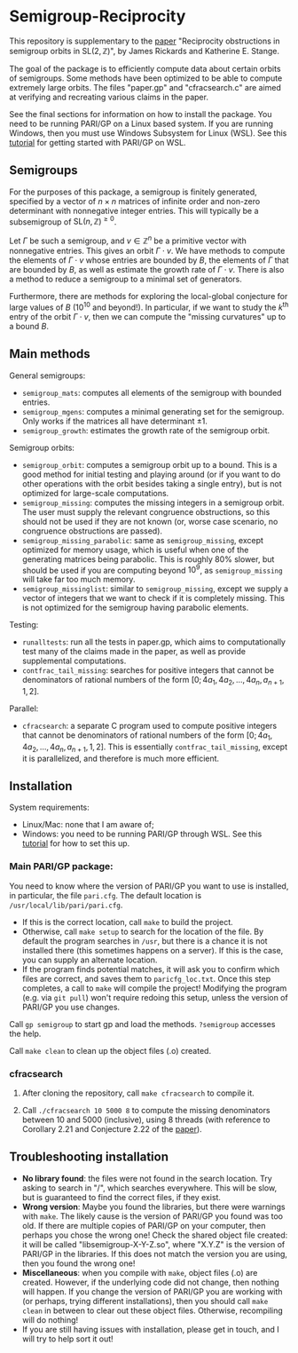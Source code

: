 # Semigroup-Reciprocity

This repository is supplementary to the [paper](https://arxiv.org/abs/2401.01860)  "Reciprocity obstructions in semigroup orbits in $\text{SL}(2, \mathbb{Z})$", by James Rickards and Katherine E. Stange.

The goal of the package is to efficiently compute data about certain orbits of semigroups. Some methods have been optimized to be able to compute extremely large orbits. The files "paper.gp" and "cfracsearch.c" are aimed at verifying and recreating various claims in the paper.

See the final sections for information on how to install the package. You need to be running PARI/GP on a Linux based system. If you are running Windows, then you must use Windows Subsystem for Linux (WSL). See this [tutorial](https://pari.math.u-bordeaux.fr/PDF/PARIwithWindows.pdf) for getting started with PARI/GP on WSL.

## Semigroups
For the purposes of this package, a semigroup is finitely generated, specified by a vector of $n\times n$ matrices of infinite order and non-zero determinant with nonnegative integer entries. This will typically be a subsemigroup of $\text{SL}(n, \mathbb{Z})^{\geq 0}$.

Let $\Gamma$ be such a semigroup, and $v\in\mathbb{Z}^n$ be a primitive vector with nonnegative entries. This gives an orbit $\Gamma\cdot v$. We have methods to compute the elements of $\Gamma\cdot v$ whose entries are bounded by $B$, the elements of $\Gamma$ that are bounded by $B$, as well as estimate the growth rate of $\Gamma\cdot v$. There is also a method to reduce a semigroup to a minimal set of generators.

Furthermore, there are methods for exploring the local-global conjecture for large values of $B$ ($10^{10}$ and beyond!). In particular, if we want to study the $k^{\text{th}}$ entry of the orbit $\Gamma\cdot v$, then we can compute the "missing curvatures" up to a bound $B$.

## Main methods
General semigroups:
* ```semigroup_mats```: computes all elements of the semigroup with bounded entries.
* ```semigroup_mgens```: computes a minimal generating set for the semigroup. Only works if the matrices all have determinant $\pm 1$.
* ```semigroup_growth```: estimates the growth rate of the semigroup orbit.

Semigroup orbits:
* ```semigroup_orbit```: computes a semigroup orbit up to a bound. This is a good method for initial testing and playing around (or if you want to do other operations with the orbit besides taking a single entry), but is not optimized for large-scale computations.
* ```semigroup_missing```: computes the missing integers in a semigroup orbit. The user must supply the relevant congruence obstructions, so this should not be used if they are not known (or, worse case scenario, no congruence obstructions are passed).
* ```semigroup_missing_parabolic```: same as ```semigroup_missing```, except optimized for memory usage, which is useful when one of the generating matrices being parabolic. This is roughly 80% slower, but should be used if you are computing beyond $10^9$, as ```semigroup_missing``` will take far too much memory.
* ```semigroup_missinglist```: similar to ```semigroup_missing```, except we supply a vector of integers that we want to check if it is completely missing. This is not optimized for the semigroup having parabolic elements.

Testing:
* ```runalltests```: run all the tests in paper.gp, which aims to computationally test many of the claims made in the paper, as well as provide supplemental computations.
* ```contfrac_tail_missing```: searches for positive integers that cannot be denominators of rational numbers of the form $[0;4a_1,4a_2,...,4a_n,a_{n+1},1,2]$.

Parallel:
* ```cfracsearch```: a separate C program used to compute positive integers that cannot be denominators of rational numbers of the form $[0;4a_1,4a_2,...,4a_n,a_{n+1},1,2]$. This is essentially ```contfrac_tail_missing```, except it is parallelized, and therefore is much more efficient.

## Installation
System requirements:
* Linux/Mac: none that I am aware of;
* Windows: you need to be running PARI/GP through WSL. See this [tutorial](https://pari.math.u-bordeaux.fr/PDF/PARIwithWindows.pdf) for how to set this up.

### Main PARI/GP package:
You need to know where the version of PARI/GP you want to use is installed, in particular, the file ```pari.cfg```. The default location is ```/usr/local/lib/pari/pari.cfg```.
* If this is the correct location, call ```make``` to build the project.
* Otherwise, call ```make setup``` to search for the location of the file. By default the program searches in ```/usr```, but there is a chance it is not installed there (this sometimes happens on a server). If this is the case, you can supply an alternate location.
* If the program finds potential matches, it will ask you to confirm which files are correct, and saves them to ```paricfg_loc.txt```. Once this step completes, a call to ```make``` will compile the project! Modifying the program (e.g. via ```git pull```) won't require redoing this setup, unless the version of PARI/GP you use changes.

Call ```gp semigroup``` to start gp and load the methods. ```?semigroup``` accesses the help.

Call ```make clean``` to clean up the object files (.o) created.

### cfracsearch

1. After cloning the repository, call ```make cfracsearch``` to compile it.
   
2. Call ```./cfracsearch 10 5000 8``` to compute the missing denominators between 10 and 5000 (inclusive), using 8 threads (with reference to Corollary 2.21 and Conjecture 2.22 of the [paper](https://arxiv.org/abs/2401.01860)).

## Troubleshooting installation

* **No library found**: the files were not found in the search location. Try asking to search in "/", which searches everywhere. This will be slow, but is guaranteed to find the correct files, if they exist.
* **Wrong version**: Maybe you found the libraries, but there were warnings with ```make```. The likely cause is the version of PARI/GP you found was too old. If there are multiple copies of PARI/GP on your computer, then perhaps you chose the wrong one! Check the shared object file created: it will be called "libsemigroup-X-Y-Z.so", where "X.Y.Z" is the version of PARI/GP in the libraries. If this does not match the version you are using, then you found the wrong one!
* **Miscellaneous**: when you compile with ```make```, object files (.o) are created. However, if the underlying code did not change, then nothing will happen. If you change the version of PARI/GP you are working with (or perhaps, trying different installations), then you should call ```make clean``` in between to clear out these object files. Otherwise, recompiling will do nothing!
* If you are still having issues with installation, please get in touch, and I will try to help sort it out!
 
